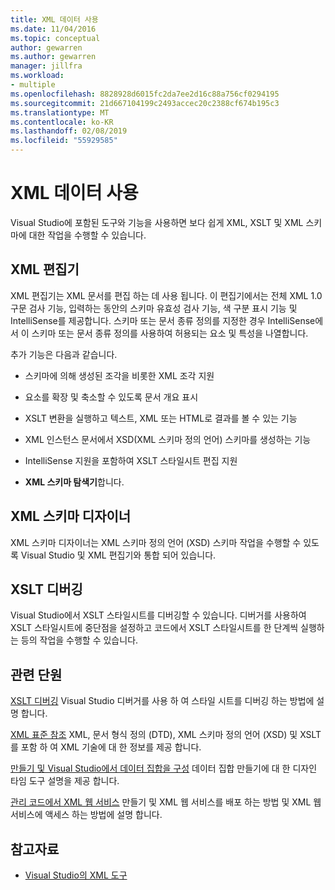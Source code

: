 ```yaml
---
title: XML 데이터 사용
ms.date: 11/04/2016
ms.topic: conceptual
author: gewarren
ms.author: gewarren
manager: jillfra
ms.workload:
- multiple
ms.openlocfilehash: 8828928d6015fc2da7ee2d16c88a756cf0294195
ms.sourcegitcommit: 21d667104199c2493accec20c2388cf674b195c3
ms.translationtype: MT
ms.contentlocale: ko-KR
ms.lasthandoff: 02/08/2019
ms.locfileid: "55929585"
---
```

# <a name="working-with-xml-data"></a>XML 데이터 사용

Visual Studio에 포함된 도구와 기능을 사용하면 보다 쉽게 XML, XSLT 및 XML 스키마에 대한 작업을 수행할 수 있습니다.

## <a name="xml-editor"></a>XML 편집기

XML 편집기는 XML 문서를 편집 하는 데 사용 됩니다. 이 편집기에서는 전체 XML 1.0 구문 검사 기능, 입력하는 동안의 스키마 유효성 검사 기능, 색 구분 표시 기능 및 IntelliSense를 제공합니다. 스키마 또는 문서 종류 정의를 지정한 경우 IntelliSense에서 이 스키마 또는 문서 종류 정의를 사용하여 허용되는 요소 및 특성을 나열합니다.

추가 기능은 다음과 같습니다.

- 스키마에 의해 생성된 조각을 비롯한 XML 조각 지원

- 요소를 확장 및 축소할 수 있도록 문서 개요 표시

- XSLT 변환을 실행하고 텍스트, XML 또는 HTML로 결과를 볼 수 있는 기능

- XML 인스턴스 문서에서 XSD(XML 스키마 정의 언어) 스키마를 생성하는 기능

- IntelliSense 지원을 포함하여 XSLT 스타일시트 편집 지원

- **XML 스키마 탐색기**합니다.

## <a name="xml-schema-designer"></a>XML 스키마 디자이너

XML 스키마 디자이너는 XML 스키마 정의 언어 (XSD) 스키마 작업을 수행할 수 있도록 Visual Studio 및 XML 편집기와 통합 되어 있습니다.

## <a name="xslt-debugging"></a>XSLT 디버깅

Visual Studio에서 XSLT 스타일시트를 디버깅할 수 있습니다. 디버거를 사용하여 XSLT 스타일시트에 중단점을 설정하고 코드에서 XSLT 스타일시트를 한 단계씩 실행하는 등의 작업을 수행할 수 있습니다.

## <a name="related-sections"></a>관련 단원

[XSLT 디버깅](../xml-tools/debugging-xslt.md) Visual Studio 디버거를 사용 하 여 스타일 시트를 디버깅 하는 방법에 설명 합니다.

[XML 표준 참조](https://msdn.microsoft.com/79c78508-c9d0-423a-a00f-672e855de401) XML, 문서 형식 정의 (DTD), XML 스키마 정의 언어 (XSD) 및 XSLT를 포함 하 여 XML 기술에 대 한 정보를 제공 합니다.

[만들기 및 Visual Studio에서 데이터 집합을 구성](../data-tools/create-and-configure-datasets-in-visual-studio.md) 데이터 집합 만들기에 대 한 디자인 타임 도구 설명을 제공 합니다.

[관리 코드에서 XML 웹 서비스](/previous-versions/visualstudio/visual-studio-2008/xy59yt45\(v\=vs.90\)) 만들기 및 XML 웹 서비스를 배포 하는 방법 및 XML 웹 서비스에 액세스 하는 방법에 설명 합니다.

## <a name="see-also"></a>참고자료

- [Visual Studio의 XML 도구](../xml-tools/xml-tools-in-visual-studio.md)
